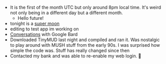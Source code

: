 *   It is the first of the month UTC but only around 8pm local time. It's weird not only being in a different day but a different month.
    *   Hello future!
*   tonight is a [super moon](super-moon)
*   editing to test app im working on
*   [Conversations](https://g.co/bard/share/3e225390b9a8) with Google Bard
*   Downloaded TinyMUD last night and compiled and ran it. Was nostalgic to play around with MUSH stuff from the early 90s. I was surprised how simple the code was. Stuff has really changed since then
*   Contacted my bank and was able to re-enable my web login. 🎉